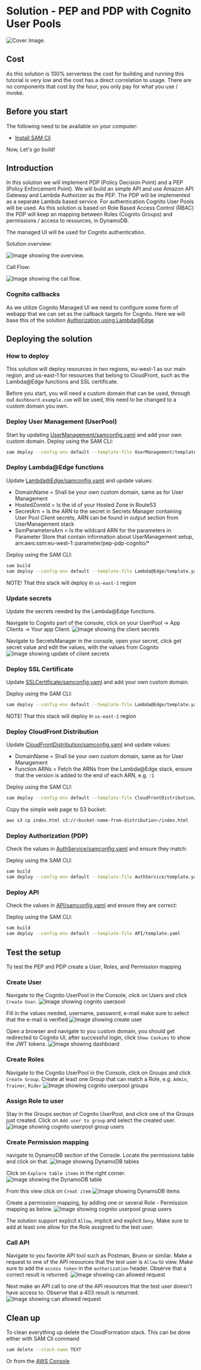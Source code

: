 # Solution - PEP and PDP with Cognito User Pools

![Cover Image.](images/cover-image.png)

## Cost

As this solution is 100% serverless the cost for building and running this tutorial is very low and the cost has a direct correlation to usage. There are no components that cost by the hour, you only pay for what you use / invoke.

## Before you start

The following need to be available on your computer:

* [Install SAM Cli](https://docs.aws.amazon.com/serverless-application-model/latest/developerguide/install-sam-cli.html)

Now, Let's go build!

## Introduction

In this solution we will implement PDP (Policy Decision Point) and a PEP (Policy Enforcement Point). We will build an simple API and use Amazon API Gateway and Lambda Authorizer as the PEP. The PDP will be implemented as a separate Lambda based service. For authentication Cognito User Pools will be used. As this solution is based on Role Based Access Control (RBAC) the PDP will keep an mapping between Roles (Cognito Groups) and permissions / access to resources, in DynamoDB. 

The managed UI will be used for Cognito authentication.

Solution overview:  

![Image showing the overview.](images/overview.png)

Call Flow:

![Image showing the cal flow.](images/call-flow.png)

### Cognito callbacks

As we utilize Cognito Managed UI we need to configure some form of webapp that we can set as the callback targets for Cognito. Here we will base this of the solution [Authorization using Lambda@Edge](https://github.com/JimmyDqv/serverless-handbook/tree/main/Solutions/auth-at-cloudfront-edge)

## Deploying the solution

### How to deploy

This solution will deploy resources in two regions, eu-west-1 as our main region, and us-east-1 for resources that belong to CloudFront, such as the Lambda@Edge functions and SSL certificate.

Before you start, you will need a custom domain that can be used, through out `dashboard.example.com` will be used, this need to be changed to a custom domain you own.

### Deploy User Management (UserPool)

Start by updating [UserManagement/samconfig.yaml](UserManagement/samconfig.yaml) and add your own custom domain.
Deploy using the SAM CLI:

``` bash
sam deploy --config-env default --template-file UserManagement/template.yaml 
```

### Deploy Lambda@Edge functions

Update [Lambda@Edge/samconfig.yaml](Lambda@Edge/samconfig.yaml) and update values:

* DomainName = Shall be your own custom domain, same as for User Management
* HostedZoneId = Is the id of your Hosted Zone in Route53
* SecretArn = Is the ARN to the secret in Secrets Manager containing User Pool Client secrets, ARN can be found in output section from UserManagement stack
* SsmParametersArn = Is the wildcard ARN for the parameters in Parameter Store that contain information about UserManagement setup, arn:aws:ssm:eu-west-1:<your-account-id>:parameter/pep-pdp-cognito/*

Deploy using the SAM CLI:

``` bash
sam build
sam deploy --config-env default --template-file Lambda@Edge/template.yaml
```

NOTE! That this stack will deploy in `us-east-1` region

### Update secrets

Update the secrets needed by the Lambda@Edge functions.

Navigate to Cognito part of the console, click on your UserPool -> App Clients -> Your app Client.
![Image showing the client secrets](images/client-secrets.png)

Navigate to SecretsManager in the console, open your secret, click get secret value and edit the values, with the values from Cognito
![Image showing update of client secrets](images/update-secrets.png)

### Deploy SSL Certificate

Update [SSLCertificate/samconfig.yaml](SSLCertificate/samconfig.yaml) and add your own custom domain.

Deploy using the SAM CLI:

``` bash
sam deploy --config-env default --template-file Lambda@Edge/template.yaml
```

NOTE! That this stack will deploy in `us-east-1` region

### Deploy CloudFront Distribution

Update [CloudFrontDistribution/samconfig.yaml](CloudFrontDistribution/samconfig.yaml) and update values:

* DomainName = Shall be your own custom domain, same as for User Management
* Function ARNs = Fetch the ARNs from the Lambda@Edge stack, ensure that the version is added to the end of each ARN, e.g. `:1`

Deploy using the SAM CLI:

``` bash
sam deploy --config-env default --template-file CloudFrontDistribution/template.yaml
```

Copy the simple web page to S3 bucket:

``` bash
aws s3 cp index.html s3://<bucket-name-from-distribution>/index.html
```

### Deploy Authorization (PDP)

Check the values in [AuthService/samconfig.yaml](AuthService/samconfig.yaml) and ensure they match:

Deploy using the SAM CLI:

``` bash
sam build
sam deploy --config-env default --template-file AuthService/template.yaml
```

### Deploy API

Check the values in [API/samconfig.yaml](API/samconfig.yaml) and ensure they are correct:

Deploy using the SAM CLI:

``` bash
sam build
sam deploy --config-env default --template-file API/template.yaml
```

## Test the setup

To test the PEP and PDP create a User, Roles, and Permission mapping

### Create User

Navigate to the Cognito UserPool in the Console, click on Users and click `Create User`.
![Image showing cognito userpool](images/create-user.png)

Fill in the values needed, username, password, e-mail make sure to select that the e-mail is verified
![Image showing create user](images/create-user-details.png)

Open a browser and navigate to you custom domain, you should get redirected to Cognito UI, after successful login, click `Show Cookies` to show the JWT tokens.
![Image showing dashboard](images/dashboard.png)

### Create Roles

Navigate to the Cognito UserPool in the Console, click on Groups and click `Create Group`.
Create at least one Group that can match a Role, e.g. `Admin`, `Trainer`, `Rider`
![Image showing cognito userpool groups](images/create-groups.png)

### Assign Role to user

Stay in the Groups section of Cognito UserPool, and click one of the Groups just created.
Click on `Add user to group` and select the created user.
![Image showing cognito userpool group users](images/cognito-groups-add-user.png)

### Create Permission mapping

navigate to DynamoDB section of the Console. Locate the permissions table and click on that.
![Image showing DynamoDB tables](images/dynamodb-tables.png)

Click on `Explore table items` in the right corner.
![Image showing the DynamoDB table](images/dynamodb-table-details.png)

From this view click on `Creat item`
![Image showing DynamoDB items](images/dynamodb-table-explore-items.png)

Create a permission mapping, by adding one or several Role - Permission mapping as below.
![Image showing cognito userpool group users](images/dynamodb-table-create-item.png)

The solution support explicit `Allow`, implicit and explicit `Deny`. Make sure to add at least one allow for the Role assigned to the test user.

### Call API

Navigate to you favorite API tool such as Postman, Bruno or similar. Make a request to one of the API resources that the test user is `Allow` to view. Make sure to add the `access token` in the `authorization` header. Observe that a correct result is returned.
![Image showing can allowed request](images/test-allowed.png)

Next make an API call to one of the API resources that the test user doesn't have access to. Observe that a 403 result is returned.
![Image showing can allowed request](images/test-denied.png)

## Clean up

To clean everything up delete the CloudFormation stack. This can be done either with SAM Cli command

``` bash
sam delete --stack-name TEXT
```

Or from the [AWS Console](https://eu-west-1.console.aws.amazon.com/cloudformation/home?region=eu-north-1#/stacks)

